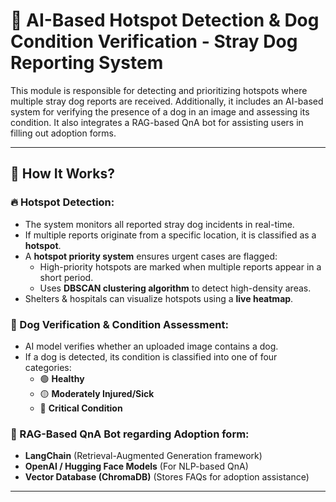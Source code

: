 # 🐶 AI-Based Hotspot Detection & Dog Condition Verification - Stray Dog Reporting System

This module is responsible for detecting and prioritizing hotspots where multiple stray dog reports are received. Additionally, it includes an AI-based system for verifying the presence of a dog in an image and assessing its condition. It also integrates a RAG-based QnA bot for assisting users in filling out adoption forms.

---

## 🚀 How It Works?
### 🔥 Hotspot Detection:
- The system monitors all reported stray dog incidents in real-time.
- If multiple reports originate from a specific location, it is classified as a **hotspot**.
- A **hotspot priority system** ensures urgent cases are flagged:
  - High-priority hotspots are marked when multiple reports appear in a short period.
  - Uses **DBSCAN clustering algorithm** to detect high-density areas.
- Shelters & hospitals can visualize hotspots using a **live heatmap**.

### 🐶 Dog Verification & Condition Assessment:
- AI model verifies whether an uploaded image contains a dog.
- If a dog is detected, its condition is classified into one of four categories:
  - 🟢 **Healthy**
  - 🟡 **Moderately Injured/Sick**
  - 🔴 **Critical Condition**

### 🏡 RAG-Based QnA Bot regarding Adoption form:
- **LangChain** (Retrieval-Augmented Generation framework)
- **OpenAI / Hugging Face Models** (For NLP-based QnA)
- **Vector Database (ChromaDB)** (Stores FAQs for adoption assistance)
---
